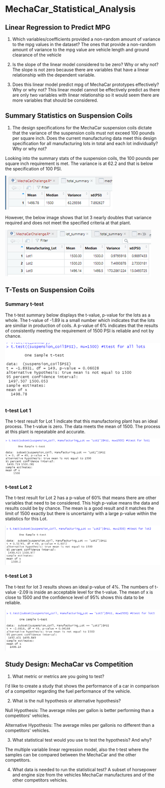 # MechaCar_Statistical_Analysis

## Linear Regression to Predict MPG

1. Which variables/coefficients provided a non-random amount of variance to the mpg values in the dataset?
The ones that provide a non-random amount of variance to the mpg value are vehicle length and ground clearance of the vehicle


2. Is the slope of the linear model considered to be zero? Why or why not?
The slope is not zero because there are variables that have a linear relationship with the dependent variable.

3. Does this linear model predict mpg of MechaCar prototypes effectively? Why or why not?
This linear model cannot be effectively predict as there are only two variables with linear relationship so it would seem there are more variables that should be considered.

## Summary Statistics on Suspension Coils

1. The design specifications for the MechaCar suspension coils dictate that the variance of the suspension coils must not exceed 100 pounds per square inch. Does the current manufacturing data meet this design specification for all manufacturing lots in total and each lot individually? Why or why not?

Looking into the summary stats of the suspension coils, the 100 pounds per square inch requirement is met. The variance is at 62.2 and that is below the specification of 100 PSI.

![total_summary](/total_summary_deliv2.PNG)

However, the below image shows that lot 3 nearly doubles that variance required and does not meet the specified criteria at that plant. 

![lot_summary_deliv2](lot_summary_deliv2.PNG)

## T-Tests on Suspension Coils

### Summary t-test

The t-test summary below displays the t-value, p-value for the lots as a whole. The t-value of -1.89 is a small number which indicates that the lots are similiar in production of coils. A p-value of 6% indicates that the results of consistently meeting the requirement of 1500 PSI is reliable and not by chance.

![ttest_summary](ttest_summary.PNG)

### t-test Lot 1

The t-test result for Lot 1 indicate that this manufactoring plant has an ideal process. The t-value is zero. The data meets the mean of 1500. The process at this plant is repeatable and accurate.

![ttest_lot1](ttest_lot1.PNG)

### t-test Lot 2

The t-test result for Lot 2 has a p-value of 60% that means there are other variables that need to be considered. This high p-value means the data and results could be by chance. The mean is a good result and it matches the limit of 1500 exactly but there is uncertainty with a large p-value within the statistics for this Lot.

![ttest_lot2](ttest_lot2.PNG)

### t-test Lot 3

The t-test for lot 3 results shows an ideal p-value of 4%. The numbers of t-value -2.09 is inside an acceptable level for the t-value. The mean of x is close to 1500 and the confidence level of 95% shows this data to be reliable.

![ttest_lot3](ttest_lot3.PNG)

## Study Design: MechaCar vs Competition

1. What metric or metrics are you going to test?

I'd like to create a study that shows the performance of a car in comparison of a competitor regarding the fuel performance of the vehicle. 

2. What is the null hypothesis or alternative hypothesis?

Null Hypothesis: The average miles per gallon is better performing than a competitors' vehicles.

Alternative Hypothesis: The average miles per gallonis no different than a competitors' vehicles.

3. What statistical test would you use to test the hypothesis? And why?

The multiple variable linear regression model, also the t-test where the samples can be compared between the MechaCar and the other competitors. 

4. What data is needed to run the statistical test?
A subset of horsepower and engine size from the vehicles MechaCar manufactures and of the other competitors vehicles.
